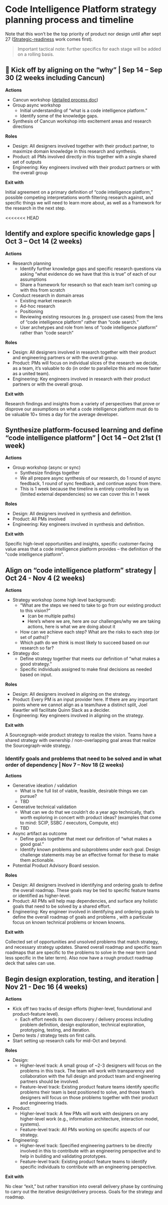 # Code Intelligence Platform strategy planning process and timeline

Note that this won’t be the top priority of product nor design until after sept 27 ([Strategic-readiness](../strategic/index.md) work comes first). 

> Important tactical note: further specifics for each stage will be added on a rolling basis.

<object data="process-roadmap-high-level.svg" width="1100" height="263" aria-label="Diagram showing a single timeline, with the first section title from left to right being vision, the second strategy, and the third goals and roadmap. The text across all 3 sections reads as follows, from left to right: hypotheses, validation, definition, top level strategy, tactical strategy, team/feature roadmap."></object>

## 🔄 Kick off by aligning on the “why” | Sep 14 – Sep 30 (2 weeks including Cancun)

**Actions** 

- Cancun workshop ([detailed process doc](https://docs.google.com/document/d/1Wb-YVUjlXNV4yqVtFjvv2-axnyk_7xan84XbwEK3StA/edit?usp=drive_open&ouid=110069214620879702746))
- Group async workshop
  - Initial understanding of “what is a code intelligence platform.”
  - Identify some of the knowledge gaps.
- Synthesis of Cancun workshop into excitement areas and research directions

**Roles**

* Design: All designers involved together with their product partner, to maximize domain knowledge in this research and synthesis.
* Product: all PMs involved directly in this together with a single shared set of outputs
* Engineering: Key engineers involved with their product partners or with the overall group

**Exit with**

Initial agreement on a primary definition of “code intelligence platform,” possible competing interpretations worth filtering research against, and specific things we will need to learn more about, as well as a framework for the research in the next step. 

<<<<<<< HEAD
## Identify and explore specific knowledge gaps | Oct 3 – Oct 14 (2 weeks)

**Actions**

* Research planning
    * Identify further knowledge gaps and specific research questions via asking “what evidence do we have that this is true” of each of our assumptions
    * Share a framework for research so that each team isn’t coming up with this from scratch
* Conduct research in domain areas
    * Existing market research
    * Ad-hoc research
    * Positioning
    * Reviewing existing resources (e.g. prospect use cases) from the lens of “code intelligence platform” rather than “code search.”
    * User archetypes and role from lens of “code intelligence platform” rather than “code search”

**Roles**

* Design: All designers involved in research together with their product and engineering partners or with the overall group.
* Product: PMs will focus on individual slices of the research we decide, as a team, it’s valuable to do (in order to parallelize this and move faster as a united team).
* Engineering: Key engineers involved in research with their product partners or with the overall group.

**Exit with**

Research findings and insights from a variety of perspectives that prove or disprove our assumptions on what a code intelligence platform must do to be valuable 10+ times a day for the average developer.

## Synthesize platform-focused learning and define “code intelligence platform” | Oct 14 – Oct 21st (1 week)

**Actions**
* Group workshop (async or sync)
    * Synthesize findings together
    * We all prepare async synthesis of our research, do 1 round of async feedback, 1 round of sync feedback, and continue async from there. 
    * This is 1 week because the timeline is entirely controlled by us (limited external dependencies) so we can cover this in 1 week 

**Roles**

* Design: All designers involved in synthesis and definition.
* Product: All PMs involved
* Engineering: Key engineers involved in synthesis and definition.

**Exit with**

Specific high-level opportunities and insights, specific customer-facing value areas that a code intelligence platform provides – the definition of the "code intelligence platform".

## Align on “code intelligence platform” strategy | Oct 24 - Nov 4 (2 weeks)

**Actions**

* Strategy workshop (some high level background): 
    * “What are the steps we need to take to go from our existing product to this vision?” 
        * (can be multiple paths)
        * Here’s where we are, here are our challenges/why we are taking actions, here is what we are doing about it
    * How can we achieve each step? What are the risks to each step (or set of paths)? 
    * Which path do we think is most likely to succeed based on our research so far? 
* Strategy doc
    * Define strategy together that meets our definition of “what makes a good strategy.”
    * Specific individuals assigned to make final decisions as needed based on input.

**Roles**

* Design: All designers involved in aligning on the strategy.
* Product: Every PM is an input provider here. If there are any important points where we cannot align as a team/have a distinct split, Joel Kwartler will facilitate Quinn Slack as a decider.
* Engineering: Key engineers involved in aligning on the strategy.

**Exit with**

A Sourcegraph-wide product strategy to realize the vision. Teams have a shared strategy with ownership / non-overlapping goal areas that realize the Sourcegraph-wide strategy.

### Identify goals and problems that need to be solved and in what order of dependency | Nov 7 – Nov 18 (2 weeks)

**Actions**

* Generative ideation / validation 
    * What is the full list of viable, feasible, desirable things we can pursue? 
    * TBD
* Generative technical validation 
    * What can we do that we couldn’t do a year ago technically, that’s worth exploring in concert with product ideas? (examples that come to mind: SCIP, SSBC / executors, Compute, etc)
    * TBD
* Async artifact as outcome
    * Define goals together that meet our definition of “what makes a good goal.”
    * Identify known problems and subproblems under each goal. Design challenge statements may be an effective format for these to make them actionable.
* Potential Product Advisory Board session.

**Roles**

* Design: All designers involved in identifying and ordering goals to define the overall roadmap. These goals may be tied to specific feature teams or identified as higher-level.
* Product: All PMs will help map dependencies, and surface any holistic goals that need to be solved by a shared effort. 
* Engineering: Key engineer involved in identifying and ordering goals to define the overall roadmap of goals and problems , with a particular focus on known technical problems or known knowns.

**Exit with**

Collected set of opportunities and unsolved problems that match strategy, and necessary strategy updates. Shared overall roadmap and specific team roadmaps that are specific to the problems to solve in the near term (and less specific in the later term). Also now have a rough product roadmap deck that sales can use. 

## Begin design exploration, testing, and iteration | Nov 21 - Dec 16 (4 weeks)

**Actions**

* Kick off two tracks of design efforts (higher-level, foundational and product-feature level). 
    * Each effort needs its own discovery / delivery process including problem definition, design exploration, technical exploration, prototyping, testing, and iteration.
* Demo tests / strategy tests on first calls.
* Start setting up research calls for mid-Oct and beyond.

**Roles**

* Design:
    * Higher-level track: A small group of ~2-3 designers will focus on the problems in this track. The team will work with transparency and collaboration with the full design and product team and engineering partners should be involved.
    * Feature-level track: Existing product feature teams identify specific problems their team is best positioned to solve, and those team’s designers will focus on those problems together with their product and engineering triads.
* Product:
    * Higher-level track: A few PMs will work with designers on any higher-level work (e.g., information architecture, interaction model, systems).
    * Feature-level track: All PMs working on specific aspects of our strategy.
* Engineering: 
    * Higher-level track: Specified engineering partners to be directly involved in this to contribute with an engineering perspective and to help in building and validating prototypes.
    * Feature-level track: Existing product feature teams to identify specific individuals to contribute with an engineering perspective.

**Exit with**

No clear “exit,” but rather transition into overall delivery phase by continuing to carry out the iterative design/delivery process. Goals for the strategy and roadmap.
